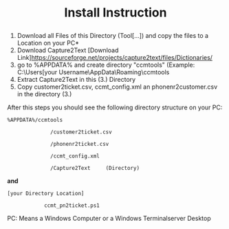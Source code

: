 # <p align="center">Install Instruction</p>

1. Download all Files of this Directory (Tool[...]) and copy the files to a Location on your PC*
2. Download Capture2Text [Download Link]https://sourceforge.net/projects/capture2text/files/Dictionaries/
3. go to %APPDATA% and create directory "ccmtools" (Example: C:\Users\[your Username\AppData\Roaming\ccmtools
4. Extract Capture2Text in this (3.) Directory
5. Copy customer2ticket.csv, ccmt_config.xml an phonenr2customer.csv in the directory (3.)


After this steps you should see the following directory structure on your PC:

`%APPDATA%/ccmtools`

                  /customer2ticket.csv
                  
                  /phonenr2ticket.csv
                  
                  /ccmt_config.xml
                  
                  /Capture2Text     (Directory)
                  

**and**

`[your Directory Location]`

                ccmt_pn2ticket.ps1

PC: Means a Windows Computer or a Windows Terminalserver Desktop
